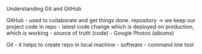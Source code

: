 Understanding Git and GitHub

GitHub
    - used to collaborate and get things done.
      repository -> we keep our project code in repo
        - latest code change which is deployed on production, which is working
            - source of truth (code)
    - Google Photos (albums)
    

Git
    - it helps to create repo in local machine
    - software
    - command line tool
